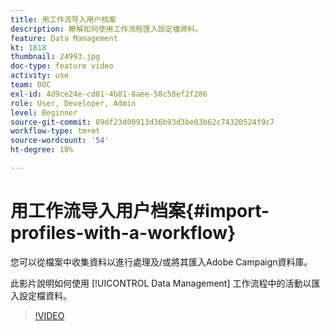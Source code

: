 ```yaml
---
title: 用工作流导入用户档案
description: 瞭解如何使用工作流程匯入設定檔資料。
feature: Data Management
kt: 1818
thumbnail: 24993.jpg
doc-type: feature video
activity: use
team: DOC
exl-id: 4d9ce24e-cd01-4b81-8aee-58c58ef2f286
role: User, Developer, Admin
level: Beginner
source-git-commit: 89df23d00913d36b93d3be03b62c74320524f9c7
workflow-type: tm+mt
source-wordcount: '54'
ht-degree: 18%

---
```


# 用工作流导入用户档案{#import-profiles-with-a-workflow}

您可以從檔案中收集資料以進行處理及/或將其匯入Adobe Campaign資料庫。

此影片說明如何使用 [!UICONTROL Data Management] 工作流程中的活動以匯入設定檔資料。

>[!VIDEO](https://video.tv.adobe.com/v/24993?quality=12&learn=on)

